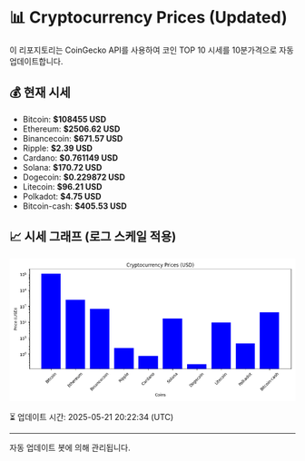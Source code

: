 
# 📊 Cryptocurrency Prices (Updated)

이 리포지토리는 CoinGecko API를 사용하여 코인 TOP 10 시세를 10분가격으로 자동 업데이트합니다.

## 💰 현재 시세
- Bitcoin: **$108455 USD**
- Ethereum: **$2506.62 USD**
- Binancecoin: **$671.57 USD**
- Ripple: **$2.39 USD**
- Cardano: **$0.761149 USD**
- Solana: **$170.72 USD**
- Dogecoin: **$0.229872 USD**
- Litecoin: **$96.21 USD**
- Polkadot: **$4.75 USD**
- Bitcoin-cash: **$405.53 USD**

## 📈 시세 그래프 (로그 스케일 적용)
![Crypto Prices](crypto_prices.png)

⏳ 업데이트 시간: 2025-05-21 20:22:34 (UTC)

---
자동 업데이트 봇에 의해 관리됩니다.
